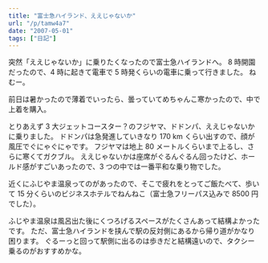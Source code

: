 ```yaml
---
title: "富士急ハイランド、ええじゃないか"
url: "/p/tamw4a7"
date: "2007-05-01"
tags: ["日記"]
---
```


突然「ええじゃないか」に乗りたくなったので富士急ハイランドへ。
8 時開園だったので、4 時に起きて電車で 5 時発くらいの電車に乗って行きました。
ねむー。

前日は暑かったので薄着でいったら、曇っていてめちゃんこ寒かったので、中で上着を購入。

とりあえず 3 大ジェットコースター？のフジヤマ、ドドンパ、ええじゃないかに乗りました。
ドドンパは急発進していきなり 170 km くらい出すので、顔が風圧でぐにゃぐにゃです。
フジヤマは地上 80 メートルくらいまで上るし、さらに寒くてガクブル。
ええじゃないかは座席がぐるんぐるん回ったけど、ホールド感がすごいあったので、3 つの中では一番平和な乗り物でした。

近くにふじやま温泉ってのがあったので、そこで疲れをとってご飯たべて、歩いて 15 分くらいのビジネスホテルでねんねこ（富士急フリーパス込みで 8500 円でした）。

ふじやま温泉は風呂出た後にくつろげるスペースがたくさんあって結構よかったです。
ただ、富士急ハイランドを挟んで駅の反対側にあるから帰り道がかなり困ります。
ぐるーっと回って駅側に出るのは歩きだと結構遠いので、タクシー乗るのがおすすめかな。

